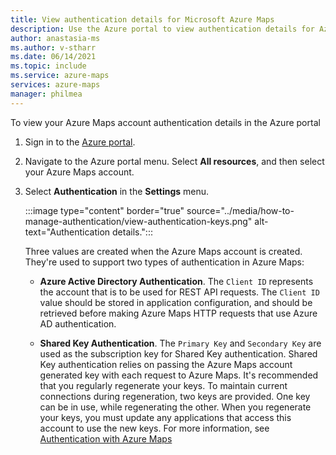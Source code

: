 ```yaml
---
title: View authentication details for Microsoft Azure Maps
description: Use the Azure portal to view authentication details for Azure Maps.
author: anastasia-ms
ms.author: v-stharr
ms.date: 06/14/2021
ms.topic: include
ms.service: azure-maps
services: azure-maps
manager: philmea
---
```



To view your Azure Maps account authentication details in the Azure portal

1. Sign in to the [Azure portal](https://portal.azure.com).

2. Navigate to the Azure portal menu. Select **All resources**, and then select your Azure Maps account.

3. Select **Authentication** in the **Settings** menu.

    :::image type="content" border="true" source="../media/how-to-manage-authentication/view-authentication-keys.png" alt-text="Authentication details.":::

    Three values are created when the Azure Maps account is created. They're used to support two types of authentication in Azure Maps:

    * **Azure Active Directory Authentication**.
     The `Client ID` represents the account that is to be used for REST API requests. The `Client ID` value should be stored in application configuration, and should be retrieved before making Azure Maps HTTP requests that use Azure AD authentication.

    * **Shared Key Authentication**.
   The `Primary Key` and `Secondary Key` are used as the subscription key for Shared Key authentication. Shared Key authentication relies on passing the Azure Maps account generated key with each request to Azure Maps. It's recommended that you regularly regenerate your keys. To maintain current connections during regeneration, two keys are provided. One key can be in use, while regenerating the other. When you regenerate your keys, you must update any applications that access this account to use the new keys. For more information, see [Authentication with Azure Maps](../azure-maps-authentication.md)
